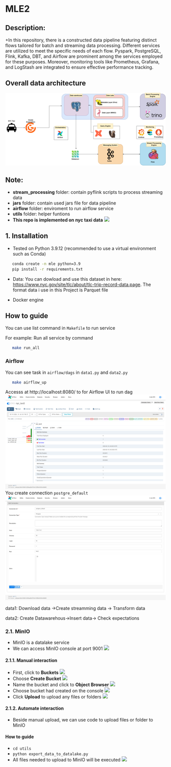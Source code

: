 # MLE2
## **Description**: 

+In this repository, there is a constructed data pipeline featuring distinct flows tailored for batch and streaming data processing. Different services are utilized to meet the specific needs of each flow. Pyspark, PostgreSQL, Flink, Kafka, DBT, and Airflow are prominent among the services employed for these purposes. Moreover, monitoring tools like Prometheus, Grafana, and LogStash are integrated to ensure effective performance tracking.

## Overall data architecture

![](imgs/datadrawio.drawio.png)


## Note:
+ **stream_processing** folder: contain pyflink scripts to process streaming data
+ **jars** folder: contain used jars file for data pipeline 
+ **airflow** folder: enviroment to run airflow service
+ **utils** folder: helper funtions
+ **This repo is implemented on nyc taxi data**
![](images/gcs.png)
## 1. Installation
+ Tested on Python 3.9.12 (recommended to use a virtual environment such as Conda)
 ```bash
    conda create -n mle python=3.9
    pip install -r requirements.txt
 ```

+ Data: You can dowload and use this dataset in here: https://www.nyc.gov/site/tlc/about/tlc-trip-record-data.page. The format data i use in this Project is Parquet file

+ Docker engine
## How to guide 

You can use list command in `Makefile` to run service

For example: Run all service by command

 ```bash
    make run_all
 ```

 ### Airflow


 You can see task in `airflow/dags` in  `data1.py` and `data2.py`

 ```bash
    make airflow_up
 ```

 Accesss at http://localhost:8080/ to for Airflow UI to run dag
 ![](imgs/airflow.png)
 You create connection `postgre_default` 
 ![](imgs/airflow1.png)

 data1: Download data ->Create streamming data -> Transform data

 data2: Create Datawarehous->Insert data-> Check expectations

### 2.1. MinIO
+ MinIO is a datalake service
+ We can access MinIO console at port 9001
![](images/minio.png)
#### 2.1.1. Manual interaction
+ First, click to **Buckets**
![](images/minio1.png)
+ Choose **Create Bucket**
![](images/minio2.png)
+ Name the bucket and click to **Object Browser**
![](images/minio3.png)
+ Choose bucket had created on the console
![](images/minio4.png)
+ Click **Upload** to upload any files or folders
![](images/minio5.png)
#### 2.1.2. Automate interaction
+ Beside manual upload, we can use code to upload files or folder to MinIO
#### How to guide
+ ```cd utils```
+ ```python export_data_to_datalake.py```
+ All files needed to upload to MinIO will be executed 
![](images/minio6.png)